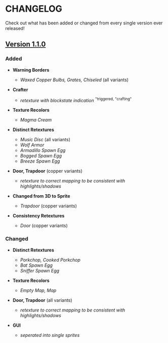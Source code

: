 # CHANGELOG

Check out what has been added or changed from every single version ever released!

## [Version 1.1.0](https://github.com/7eventy7/Lucidium/releases/tag/v1.1.0)
### Added
* __Warning Borders__
    * _Waxed Copper Bulbs, Grates, Chiseled_ (all variants)

* __Crafter__
    * _retexture with blockstate indication_ <sup>"triggered, "crafting"</sup>

* __Texture Recolors__
    * _Magma Cream_

* __Distinct Retextures__
    * _Music Disc_ (all variants)
    * _Wolf Armor_
    * _Armadillo Spawn Egg_
    * _Bogged Spawn Egg_ 
    * _Breeze Spawn Egg_ 

* __Door, Trapdoor__ (copper variants)
    * _retexture to correct mapping to be consistent with highlights/shadows_

* __Changed from 3D to Sprite__
    * _Trapdoor_ (copper variants)    

* __Consistency Retextures__
    * _Door_ (copper variants)

### Changed
* __Distinct Retextures__
    * _Porkchop, Cooked Porkchop_
    * _Bat Spawn Egg_
    * _Sniffer Spawn Egg_ 

* __Texture Recolors__
    * _Empty Map, Map_

* __Door, Trapdoor__ (all variants)
    * _retexture to correct mapping to be consistent with highlights/shadows_

* __GUI__
    * _seperated into single sprites_
